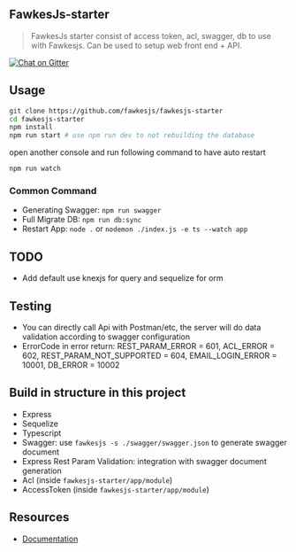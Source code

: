 ## FawkesJs-starter
> FawkesJs starter consist of access token, acl, swagger, db to use with Fawkesjs.
> Can be used to setup web front end + API.

[![Chat on Gitter](https://badges.gitter.im/fawkesjs/fawkesjs.svg)](https://gitter.im/fawkesjs/Lobby?utm_source=badge&utm_medium=badge&utm_campaign=pr-badge&utm_content=badge)

## Usage
```bash
git clone https://github.com/fawkesjs/fawkesjs-starter
cd fawkesjs-starter
npm install
npm run start # use npm run dev to not rebuilding the database
```

open another console and run following command to have auto restart
```
npm run watch
```

### Common Command
- Generating Swagger: `npm run swagger`
- Full Migrate DB: `npm run db:sync`
- Restart App: `node .` or `nodemon ./index.js -e ts --watch app`

## TODO
- Add default use knexjs for query and sequelize for orm

## Testing
- You can directly call Api with Postman/etc, the server will do data validation according to swagger configuration
- ErrorCode in error return: REST_PARAM_ERROR = 601, ACL_ERROR = 602, REST_PARAM_NOT_SUPPORTED = 604, EMAIL_LOGIN_ERROR = 10001, DB_ERROR = 10002

## Build in structure in this project
- Express
- Sequelize
- Typescript
- Swagger: use `fawkesjs -s ./swagger/swagger.json` to generate swagger document
- Express Rest Param Validation: integration with swagger document generation
- Acl (inside `fawkesjs-starter/app/module`)
- AccessToken (inside `fawkesjs-starter/app/module`)

## Resources
- [Documentation](https://github.com/fawkesjs/fawkesjs/tree/master/doc)

